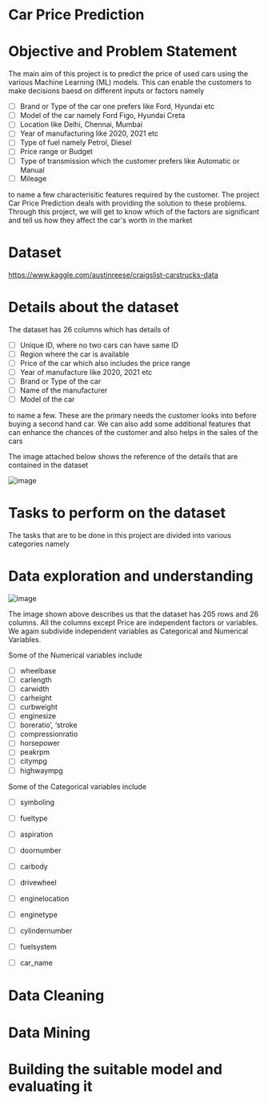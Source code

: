 # Car Price Prediction

# Objective and Problem Statement

The main aim of this project is to predict the price of used cars using the various Machine Learning (ML) models. This can enable the customers to make decisions baesd on different inputs or factors namely 

- [ ] Brand or Type of the car one prefers like Ford, Hyundai etc
- [ ] Model of the car namely Ford Figo, Hyundai Creta
- [ ] Location like Delhi, Chennai, Mumbai
- [ ] Year of manufacturing like 2020, 2021 etc
- [ ] Type of fuel namely Petrol, Diesel
- [ ] Price range or Budget
- [ ] Type of transmission which the customer prefers like Automatic or Manual 
- [ ] Mileage 

to name a few characterisitic features required by the customer. The project Car Price Prediction deals with providing the solution to these problems. Through this project, we will get to know which of the factors are significant and tell us how they affect the car's worth in the market

# Dataset

https://www.kaggle.com/austinreese/craigslist-carstrucks-data

# Details about the dataset

The dataset has 26 columns which has details of 

- [ ] Unique ID, where no two cars can have same ID
- [ ] Region where the car is available 
- [ ] Price of the car which also includes the price range
- [ ] Year of manufacture like 2020, 2021 etc
- [ ] Brand or Type of the car
- [ ] Name of the manufacturer
- [ ] Model of the car

to name a few. These are the primary needs the customer looks into before buying a second hand car. We can also add some additional features that can enhance the chances of the customer and also helps in the sales of the cars

The image attached below shows the reference of the details that are contained in the dataset

![image](https://user-images.githubusercontent.com/73659436/157170886-bdc786a6-2c75-4180-bb39-8682ed87c158.png)


# Tasks to perform on the dataset

The tasks that are to be done in this project are divided into various categories namely

# Data exploration and understanding

![image](https://user-images.githubusercontent.com/73659436/157187541-f89e5bbd-0efd-4a9d-b18c-30b4ea243212.png)

The image shown above describes us that the dataset has 205 rows and 26 columns. All the columns except Price are independent factors or variables. We again subdivide independent variables as Categorical and Numerical Variables. 

Some of the Numerical variables include

- [ ] wheelbase
- [ ] carlength
- [ ] carwidth
- [ ] carheight
- [ ] curbweight
- [ ] enginesize
- [ ] boreratio’, ‘stroke
- [ ] compressionratio
- [ ] horsepower
- [ ] peakrpm
- [ ] citympg
- [ ] highwaympg

Some of the Categorical variables include

- [ ] symboling
- [ ] fueltype
- [ ] aspiration
- [ ] doornumber
- [ ] carbody
- [ ] drivewheel
- [ ] enginelocation
- [ ] enginetype
- [ ] cylindernumber
- [ ] fuelsystem
- [ ] car_name



# Data Cleaning
# Data Mining
# Building the suitable model and evaluating it





